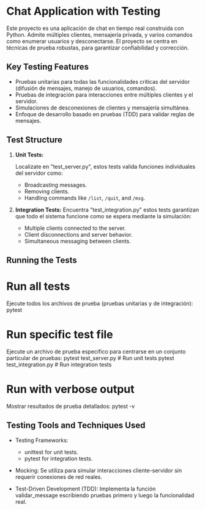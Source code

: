# Chat Application with Testing

Este proyecto es una aplicación de chat en tiempo real construida con Python. Admite múltiples clientes, mensajería privada, 
y varios comandos como enumerar usuarios y desconectarse. El proyecto se centra en técnicas de prueba robustas, 
para garantizar confiabilidad y corrección.

## Key Testing Features

- Pruebas unitarias para todas las funcionalidades críticas del servidor (difusión de mensajes, manejo de usuarios, comandos).
- Pruebas de integración para interacciones entre múltiples clientes y el servidor.
- Simulaciones de desconexiones de clientes y mensajería simultánea.
- Enfoque de desarrollo basado en pruebas (TDD) para validar reglas de mensajes.

## Test Structure

1. **Unit Tests:**  

   Localizate en "test_server.py", estos tests valida funciones individuales del servidor como: 

   - Broadcasting messages.
   - Removing clients.
   - Handling commands like `/list`, `/quit`, and `/msg`.

2. **Integration Tests:** 
   Encuentra "test_integration.py" estos tests garantizan que todo el sistema funcione como se espera mediante la simulación:

   - Multiple clients connected to the server.
   - Client disconnections and server behavior.
   - Simultaneous messaging between clients.

## Running the Tests

# Run all tests
Ejecute todos los archivos de prueba (pruebas unitarias y de integración):
pytest

# Run specific test file
Ejecute un archivo de prueba específico para centrarse en un conjunto particular de pruebas:
pytest test_server.py   # Run unit tests
pytest test_integration.py   # Run integration tests

# Run with verbose output
Mostrar resultados de prueba detallados:
pytest -v

## Testing Tools and Techniques Used

- Testing Frameworks:
  - unittest for unit tests.
  - pytest for integration tests.

- Mocking:
  Se utiliza para simular interacciones cliente-servidor sin requerir conexiones de red reales.

- Test-Driven Development (TDD):
  Implementa la función validar_message escribiendo pruebas primero y luego la funcionalidad real.
